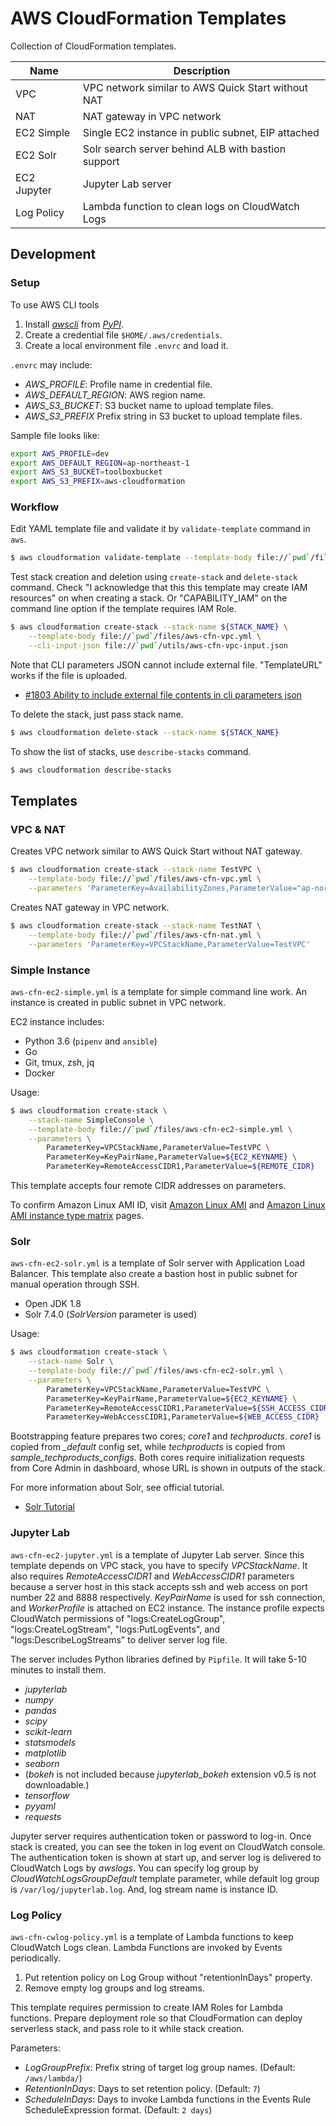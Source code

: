 AWS CloudFormation Templates
=============================

Collection of CloudFormation templates.

| Name        | Description |
|-------------|-------------|
| VPC         | VPC network similar to AWS Quick Start without NAT |
| NAT         | NAT gateway in VPC network |
| EC2 Simple  | Single EC2 instance in public subnet, EIP attached |
| EC2 Solr    | Solr search server behind ALB with bastion support |
| EC2 Jupyter | Jupyter Lab server |
| Log Policy  | Lambda function to clean logs on CloudWatch Logs |

Development
-----------

### Setup

To use AWS CLI tools

1. Install [*awscli*](http://aws.amazon.com/jp/cli/) from [*PyPI*](https://pypi.python.org/pypi/awscli).
2. Create a credential file `$HOME/.aws/credentials`.
3. Create a local environment file `.envrc` and load it.

`.envrc` may include:

- *AWS_PROFILE*: Profile name in credential file.
- *AWS_DEFAULT_REGION*: AWS region name.
- *AWS_S3_BUCKET*: S3 bucket name to upload template files.
- *AWS_S3_PREFIX* Prefix string in S3 bucket to upload template files.

Sample file looks like:

```bash
export AWS_PROFILE=dev
export AWS_DEFAULT_REGION=ap-northeast-1
export AWS_S3_BUCKET=toolboxbucket
export AWS_S3_PREFIX=aws-cloudformation
```

### Workflow

Edit YAML template file and validate it by `validate-template` command in `aws`.

```bash
$ aws cloudformation validate-template --template-body file://`pwd`/files/aws-cfn-vpc.yml
```

Test stack creation and deletion using `create-stack` and `delete-stack` command.
Check "I acknowledge that this this template may create IAM resources" on when creating a stack.
Or "CAPABILITY_IAM" on the command line option if the template requires IAM Role.

```bash
$ aws cloudformation create-stack --stack-name ${STACK_NAME} \
    --template-body file://`pwd`/files/aws-cfn-vpc.yml \
    --cli-input-json file://`pwd`/utils/aws-cfn-vpc-input.json
```

Note that CLI parameters JSON cannot include external file.
"TemplateURL" works if the file is uploaded.

- [#1803 Ability to include external file contents in cli parameters json](https://github.com/aws/aws-cli/issues/1803)

To delete the stack, just pass stack name.

```bash
$ aws cloudformation delete-stack --stack-name ${STACK_NAME}
```

To show the list of stacks, use ``describe-stacks`` command.

```bash
$ aws cloudformation describe-stacks
```

Templates
---------

### VPC & NAT

Creates VPC network similar to AWS Quick Start without NAT gateway.

```bash
$ aws cloudformation create-stack --stack-name TestVPC \
    --template-body file://`pwd`/files/aws-cfn-vpc.yml \
    --parameters 'ParameterKey=AvailabilityZones,ParameterValue="ap-northeast-1d,ap-northeast-1c"'
```

Creates NAT gateway in VPC network.

```bash
$ aws cloudformation create-stack --stack-name TestNAT \
    --template-body file://`pwd`/files/aws-cfn-nat.yml \
    --parameters 'ParameterKey=VPCStackName,ParameterValue=TestVPC'
```

### Simple Instance

`aws-cfn-ec2-simple.yml` is a template for simple command line work.
An instance is created in public subnet in VPC network.

EC2 instance includes:

* Python 3.6 (`pipenv` and `ansible`)
* Go
* Git, tmux, zsh, jq
* Docker

Usage:

```bash
$ aws cloudformation create-stack \
    --stack-name SimpleConsole \
    --template-body file://`pwd`/files/aws-cfn-ec2-simple.yml \
    --parameters \
        ParameterKey=VPCStackName,ParameterValue=TestVPC \
        ParameterKey=KeyPairName,ParameterValue=${EC2_KEYNAME} \
        ParameterKey=RemoteAccessCIDR1,ParameterValue=${REMOTE_CIDR}
```

This template accepts four remote CIDR addresses on parameters.

To confirm Amazon Linux AMI ID, visit [Amazon Linux AMI](http://aws.amazon.com/jp/amazon-linux-ami/)
and [Amazon Linux AMI instance type matrix](https://aws.amazon.com/jp/amazon-linux-ami/instance-type-matrix/) pages.

### Solr

`aws-cfn-ec2-solr.yml` is a template of Solr server with Application Load Balancer.
This template also create a bastion host in public subnet for manual operation through SSH.

* Open JDK 1.8
* Solr 7.4.0 (*SolrVersion* parameter is used)

Usage:

```bash
$ aws cloudformation create-stack \
    --stack-name Solr \
    --template-body file://`pwd`/files/aws-cfn-ec2-solr.yml \
    --parameters \
        ParameterKey=VPCStackName,ParameterValue=TestVPC \
        ParameterKey=KeyPairName,ParameterValue=${EC2_KEYNAME} \
        ParameterKey=RemoteAccessCIDR1,ParameterValue=${SSH_ACCESS_CIDR} \
        ParameterKey=WebAccessCIDR1,ParameterValue=${WEB_ACCESS_CIDR}
```

Bootstrapping feature prepares two cores; *core1* and *techproducts*.
*core1* is copied from *_default* config set, while *techproducts* is copied from *sample_techproducts_configs*.
Both cores require initialization requests from Core Admin in dashboard, whose URL is shown in outputs of the stack.

For more information about Solr, see official tutorial.

- [Solr Tutorial](https://lucene.apache.org/solr/guide/7_4/solr-tutorial.html)

### Jupyter Lab

`aws-cfn-ec2-jupyter.yml` is a template of Jupyter Lab server.
Since this template depends on VPC stack, you have to specify *VPCStackName*.
It also requires *RemoteAccessCIDR1* and *WebAccessCIDR1* parameters because a server host in this stack accepts ssh and web access on port number 22 and 8888 respectively.
*KeyPairName* is used for ssh connection, and *WorkerProfile* is attached on EC2 instance.
The instance profile expects CloudWatch permissions of "logs:CreateLogGroup", "logs:CreateLogStream", "logs:PutLogEvents", and "logs:DescribeLogStreams" to deliver server log file.

The server includes Python libraries defined by `Pipfile`. It will take 5-10 minutes to install them.

- *jupyterlab*
- *numpy*
- *pandas*
- *scipy*
- *scikit-learn*
- *statsmodels*
- *matplotlib*
- *seaborn*
- (*bokeh* is not included because *jupyterlab_bokeh* extension v0.5 is not downloadable.)
- *tensorflow*
- *pyyaml*
- *requests*

Jupyter server requires authentication token or password to log-in.
Once stack is created, you can see the token in log event on CloudWatch console.
The authentication token is shown at start up, and server log is delivered to CloudWatch Logs by *awslogs*.
You can specify log group by *CloudWatchLogsGroupDefault* template parameter, while default log group is `/var/log/jupyterlab.log`.
And, log stream name is instance ID.

### Log Policy

`aws-cfn-cwlog-policy.yml` is a template of Lambda functions to keep CloudWatch Logs clean.
Lambda Functions are invoked by Events periodically.

1. Put retention policy on Log Group without "retentionInDays" property.
2. Remove empty log groups and log streams.

This template requires permission to create IAM Roles for Lambda functions.
Prepare deployment role so that CloudFormation can deploy serverless stack, and pass role to it while stack creation.

Parameters:

* *LogGroupPrefix*:
    Prefix string of target log group names.
    (Default: `/aws/lambda/`)
* *RetentionInDays*:
    Days to set retention policy.
    (Default: `7`)
* *ScheduleInDays*:
    Days to invoke Lambda functions in the Events Rule ScheduleExpression format.
    (Default: `2 days`)
